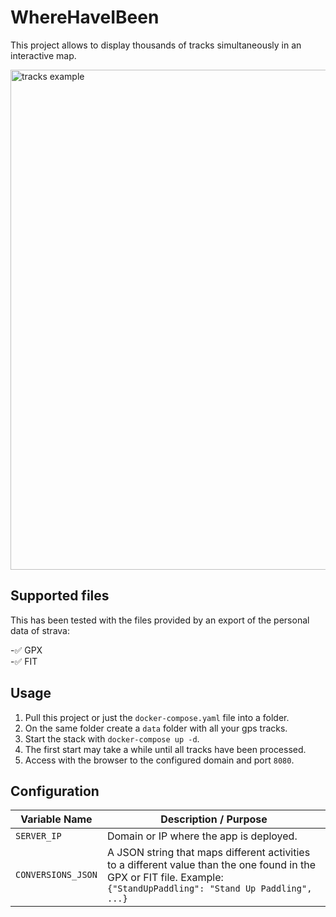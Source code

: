 # WhereHaveIBeen

This project allows to display thousands of tracks simultaneously in an interactive map.

<img src="doc/images/tracks.gif" width="800px" alt="tracks example">

## Supported files

This has been tested with the files provided by an export of the personal data of strava:

-✅ GPX  
-✅ FIT  

## Usage

1. Pull this project or just the `docker-compose.yaml` file into a folder.
2. On the same folder create a `data` folder with all your gps tracks.
3. Start the stack with `docker-compose up -d`.
4. The first start may take a while until all tracks have been processed.
5. Access with the browser to the configured domain and port `8080`.

## Configuration

| Variable Name      | Description / Purpose                                    |
|--------------------|----------------------------------------------------------|
| `SERVER_IP`          | Domain or IP where the app is deployed.        |
| `CONVERSIONS_JSON`  | A JSON string that maps different activities to a different value than the one found in the GPX or FIT file. Example:`{"StandUpPaddling": "Stand Up Paddling", ...}` |
